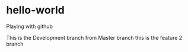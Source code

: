 # hello-world
Playing with github

This is the Development branch from Master branch
this is the feature 2 branch

